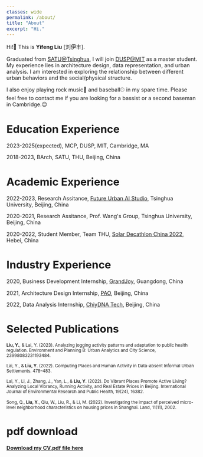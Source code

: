 ```yaml
---
classes: wide
permalink: /about/
title: "About"
excerpt: "Hi."
---
```

<style>
    body {
        font-size: 90%; /* This sets the font size to 80% of the original size */
    }
</style>

Hi!👋  This is **Yifeng Liu** [刘伊丰].

Graduated from [SATU@Tsinghua](http://www.arch.tsinghua.edu.cn/column/Home), I will join [DUSP@MIT](https://dusp.mit.edu/) as a master student. My experience lies in architecture design, data representation, and urban analysis. I am interested in exploring the relationship between different urban behaviors and the social/physical structure. 

I also enjoy playing rock music🎵 and baseball⚾️ in my spare time. Please feel free to contact me if you are looking for a bassist or a second baseman in Cambridge.😉

# Education Experience
2023-2025(expected), MCP, DUSP, MIT, Cambridge, MA

2018-2023, BArch, SATU, THU, Beijing, China

# Academic Experience
2022-2023, Research Assitance, [Future Urban AI Studio](http://urbanintelligence.tech/eng.html), Tsinghua University, Beijing, China

2020-2021, Research Assitance, Prof. Wang's Group, Tsinghua University, Beijing, China

2020-2022, Student Member, Team THU, [Solar Decathlon China 2022](https://sdchina.org.cn/archives/2022), Hebei, China

# Industry Experience
2020, Business Development Internship, [GrandJoy](https://www.grandjoy.com/en/index.html), Guangdong, China

2021, Architecture Design Internship, [PAO](http://www.peoples-architecture.com/pao/en/), Beijing, China

2022, Data Analysis Internship, [ChiyDNA Tech](https://www.citydnatech.com), Beijing, China

# Selected Publications

<span style="font-size: 0.8em;"> <strong>Liu, Y.</strong>, & Lai, Y. (2023). Analyzing jogging activity patterns and adaptation to public health regulation. Environment and Planning B: Urban Analytics and City Science, 23998083231193484.</span>

<span style="font-size: 0.8em;"> Lai, Y., & <strong>Liu, Y</strong>. (2022). Computing Places and Human Activity in Data-absent Informal Urban Settlements. 478–483.</span>

<span style="font-size: 0.8em;"> Lai, Y., Li, J., Zhang, J., Yan, L., & <strong>Liu, Y</strong>. (2022). Do Vibrant Places Promote Active Living? Analyzing Local Vibrancy, Running Activity, and Real Estate Prices in Beijing. International Journal of Environmental Research and Public Health, 19(24), 16382.</span>

<span style="font-size: 0.8em;"> Song, Q., <strong>Liu, Y.</strong>, Qiu, W., Liu, R., & Li, M. (2022). Investigating the impact of perceived micro-level neighborhood characteristics on housing prices in Shanghai. Land, 11(11), 2002.</span>


# pdf download

**[Download my CV.pdf file here](/assets/pdf/yifengCV.pdf)**

